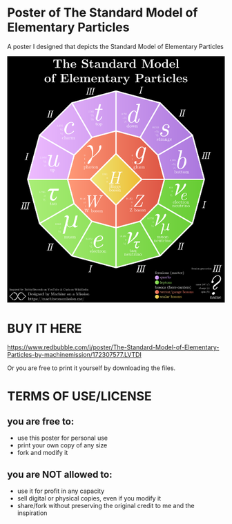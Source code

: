 # Poster of The Standard Model of Elementary Particles
A poster I designed that depicts the Standard Model of Elementary Particles

![poster](<Artboard 1.svg>)

# BUY IT HERE
https://www.redbubble.com/i/poster/The-Standard-Model-of-Elementary-Particles-by-machinemission/172307577.LVTDI

Or you are free to print it yourself by downloading the files.

# TERMS OF USE/LICENSE
## you are free to:
- use this poster for personal use
- print your own copy of any size
- fork and modify it

## you are NOT allowed to:
- use it for profit in any capacity
- sell digital or physical copies, even if you modify it
- share/fork without preserving the original credit to me and the inspiration
